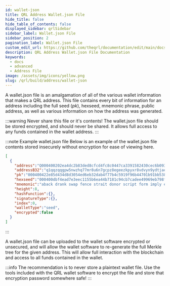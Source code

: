 ```yaml
---
id: wallet-json
title: QRL Address Wallet.json File
hide_title: false
hide_table_of_contents: false
displayed_sidebar: qrlSidebar
sidebar_label: Wallet.json File
sidebar_position: 2
pagination_label: Wallet.json File
custom_edit_url: https://github.com/theqrl/documentation/edit/main/docs/Build/Address/wallet-json.md
description: QRL Address Wallet.json File Documentation
keywords:
  - docs
  - advanced
  - Address File
image: /assets/img/icons/yellow.png
slug: /qrl/build/address/wallet-json
---
```


A wallet.json file is an amalgamation of all of the various wallet information that makes a QRL address. This file contains every bit of information for an address including the full seed (_pk_), hexseed, mnemonic phrase, public address, as well as various information on how the address was generated.


:::warning Never share this file or it's contents!
The wallet.json file should be stored encrypted, and should never be shared. It allows full access to any funds contained in the wallet address.
::: 

:::note Example wallet.json file
Below is an example of the wallet.json file contents stored insecurely without encryption for ease of viewing here.


```json
[
  { 
    "address":"Q000400202ea4dc2b83ded8cfcd4fc8c0447ca3391582430cec6b093291ab9773173af1bb5ed7e8",
    "addressB32":"q1qqzqqgpw5nwzhq77mr8u6n7gcpz8egeezkpyxr8vdvyn9ydtjae3wwh38u0m5v",
    "pk":"000400422e85d434d8d3054ed6eb32dab4f77b4c5919f96b44701b91bb538eaa3e5e83a1b5b893ab335ae9ce04ac483a8ed53cb0d82c70ae9971fe93eeea6ea0ccf819",
    "hexseed":"000400dbf4ead7e3eec1155b6ea44b7181c94cb7cadee49969eb798fdea34ad5c3c01b64b4661dfbeb51f76609a0c182eb7a47",
    "mnemonic":"aback drank swap fence strait donor script form imply eerie invade brave fan legend tape evil higher ride mortar tricky expect gentry scare retire remark gritty wolves repeal weary gray peak blew tsar pipe",
    "height":8,
    "hashFunction":{},
    "signatureType":{},
    "index":0,
    "walletType":"seed",
    "encrypted":false
  }
]
```
:::

A wallet.json file can be uploaded to the wallet software encrypted or unsecured, and will allow the wallet software to re-generate the full Merkle tree for the given address. This will allow full interaction with the blockchain and access to all funds contained in the wallet.

:::info
The recommendation is to never store a plaintext wallet file. Use the tools included with the QRL wallet software to encrypt the file and store that encryption password somewhere safe!
:::